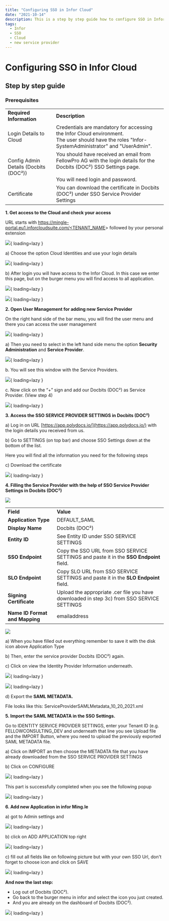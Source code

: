 ```yaml
---
title: "Configuring SSO in Infor Cloud"
date: "2021-10-14"
description: This is a step by step guide how to configure SSO in Infor Cloud. Starting with the prerequisites, getting access to the cloud and checking it to add a new service provider.
tags:
  - Infor
  - SSO
  - Cloud
  - new service provider
---
```


# Configuring SSO in Infor Cloud

## Step by step guide

### **Prerequisites**

<table><tbody><tr><td><strong>Required Information</strong></td><td><strong>Description</strong></td></tr><tr><td>Login Details to Cloud</td><td>Credentials are mandatory for accessing the Infor Cloud environment.<br>The user should have the roles "Infor-SystemAdministrator" and "UserAdmin".</td></tr><tr><td>Config Admin Details (Docbits (DOC²))</td><td>You should have received an email from FellowPro AG with the login details for the Docbits (DOC²) SSO Settings page.<br><br>You will need login and password.<br></td></tr><tr><td>Certificate</td><td>You can download the certificate in Docbits (DOC²) under SSO Service Provider Settings</td></tr></tbody></table>

**1\. Get access to the Cloud and check your access**

URL starts with [https://mingle-portal.eu1.inforcloudsuite.com/<TENANT\_NAME](https://mingle-portal.eu1.inforcloudsuite.com/)\> followed by your personal extension

![](/_images/docbits/infor-signin-1024x520.png){ loading=lazy }

a) Choose the option Cloud Identities and use your login details

![](/_images/docbits/LogIn-infor-1024x640.png){ loading=lazy }

b) After login you will have access to the Infor Cloud. In this case we enter this page, but on the burger menu you will find access to all application.

![](/_images/docbits/Welcome-to-infor-Ming.le_-1024x585.png){ loading=lazy }

![](/_images/docbits/infor_Burger-Menu-1024x586.png){ loading=lazy }

**2\. Open User Management for adding new Service Provider**

On the right hand side of the bar menu, you will find the user menu and there you can access the user management

![](/_images/docbits/infor_User-Management-1024x548.png){ loading=lazy }

a) Then you need to select in the left hand side menu the option **Security Administration** and **Service Provider**.

![](/_images/docbits/infor_Service-Provider-1024x523.png){ loading=lazy }

b. You will see this window with the Service Providers.

![](/_images/docbits/infor_Service-Provider_2-1-1024x479.png){ loading=lazy }

c. Now click on the “+” sign and add our Docbits (DOC²) as Service Provider. (View step 4)

![](/_images/docbits/infor6.png){ loading=lazy }

**3\. Access the SSO SERVICE PROVIDER SETTINGS in Docbits (DOC²)**

a) Log in on URL [https://app.polydocs.io/](https://app.polydocs.io/) with the login details you received from us.

b) Go to SETTINGS (on top bar) and choose SSO Settings down at the bottom of the list.

Here you will find all the information you need for the following steps

c) Download the certificate

![](/_images/docbits/DOC2_SSO-Service-Provider-Settings-1024x640.png){ loading=lazy }

**4\. Filling the Service Provider with the help of SSO Service Provider Settings in Docbits (DOC²)**

![](/_images/docbits/infor_Service-Provider_3-1024x891.png)

<table><tbody><tr><td><strong>Field</strong></td><td><strong>Value</strong></td></tr><tr><td><strong>Application Type</strong></td><td>DEFAULT_SAML</td></tr><tr><td><strong>Display Name</strong></td><td>Docbits (DOC²)</td></tr><tr><td><strong>Entity ID</strong></td><td>See Entity ID under SSO SERVICE SETTINGS</td></tr><tr><td><strong>SSO Endpoint</strong></td><td>Copy the SSO URL from SSO SERVICE SETTINGS and paste it in the <strong>SSO Endpoint </strong>field.</td></tr><tr><td><strong>SLO Endpoint</strong></td><td>Copy SLO URL from SSO SERVICE SETTINGS and paste it in the <strong>SLO Endpoint </strong>field.</td></tr><tr><td><strong>Signing Certificate</strong></td><td>Upload the appropriate .cer file you have downloaded in step 3c) from SSO SERVICE SETTINGS</td></tr><tr><td><strong>Name ID Format and Mapping</strong></td><td>emailaddress</td></tr></tbody></table>

![](/_images/docbits/infor_Service-Provider_completed-956x1024.png)

a) When you have filled out everything remember to save it with the disk icon above Application Type

b) Then, enter the service provider Docbits (DOC²) again.

c) Click on view the Identity Provider Information underneath.

![](/_images/docbits/infor_Identity-Provider-Information-copy-1024x559.png){ loading=lazy }

![](/_images/docbits/infor_Identity-Provider-Information-806x1024.png){ loading=lazy }

d) Export the **SAML METADATA.**

File looks like this: ServiceProviderSAMLMetadata\_10\_20\_2021.xml

**5\. Import the SAML METADATA in the SSO Settings.**

Go to IDENTITY SERVICE PROVIDER SETTINGS, enter your Tenant ID (e.g. FELLOWCONSULTING\_DEV and underneath that line you see Upload file and the IMPORT Button, where you need to upload the previously exported SAML METADATA file.

a) Click on IMPORT an then choose the METADATA file that you have already downloaded from the SSO SERVICE PROVIDER SETTINGS

b) Click on CONFIGURE

![](/_images/docbits/DOC2_identity-service-provider-settings_completed-1024x316.png){ loading=lazy }

This part is successfully completed when you see the following popup

![](/_images/docbits/DOC2_File-successfully-saved.png){ loading=lazy }

**6\. Add new Application in infor Ming.le**

a) got to Admin settings and

![](/_images/docbits/infor_Admin-Settings_Manage-Applications-1024x528.png){ loading=lazy }

b) click on ADD APPLICATION top right

![](/_images/docbits/infor_Add-Application.png){ loading=lazy }

c) fill out all fields like on following picture but with your own SSO Url, don't forget to choose icon and click on SAVE

![](/_images/docbits/infor_Add-New-Application.png){ loading=lazy }

**And now the last step:**

- Log out of Docbits (DOC²).
- Go back to the burger menu in infor and select the icon you just created.
- And you are already on the dashboard of Docbits (DOC²).

![](/_images/docbits/Sign-in-over-SSO-1024x640.png){ loading=lazy }
